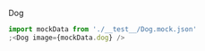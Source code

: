 Dog

```jsx inside Markdown
import mockData from './__test__/Dog.mock.json'
;<Dog image={mockData.dog} />
```
